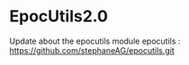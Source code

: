 # EpocUtils2.0
Update about the epocutils module 
epocutils : https://github.com/stephaneAG/epocutils.git
